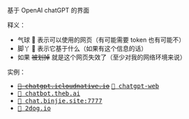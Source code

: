
基于 OpenAI chatGPT 的界面

释义：

- 气球 🎈 表示可以使用的网页（有可能需要 token 也有可能不）
- 脚丫 👣 表示它基于什么（如果有这个信息的话）
- 如果 ~~被划掉~~ 就是这个网页失效了（至少对我的网络环境来说）


[👣 chatgpt-web]: ../../../../practices-notes/chatgpt.web.czy-note

[🎈 chatgpt.icloudnative.io]: https://chatgpt.icloudnative.io
[🎈 chatbot.theb.ai]: https://chatbot.theb.ai "BAI Chat"
[🎈 chat.binjie.site:7777]: https://chat.binjie.site:7777 "仅用于开发学习交流"
[🎈 2dog.io]: https://2dog.io

实例：

- <kbd>~~[🎈 chatgpt.icloudnative.io]~~</kbd> <kbd>[👣 chatgpt-web]</kbd>
- <kbd>[🎈 chatbot.theb.ai]</kbd>
- <kbd>[🎈 chat.binjie.site:7777]</kbd>
- <kbd>[🎈 2dog.io]</kbd>
